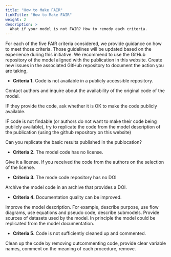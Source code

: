 ```yaml
---
title: "How to Make FAIR"
linkTitle: "How to Make FAIR"
weight: 2
description: >
  What if your model is not FAIR? How to remedy each criteria.
---
```


For each of the five FAIR criteria considered, we provide guidance on how to meet those criteria. Those guidelines will be updated based on the experience during this initiative. We recommend to use the GitHub repository of the model aligned with the publication in this website. Create new issues in the associated GitHub repository to document the action you are taking,

* __Criteria 1.__ Code is not available in a publicly accessible repository.

Contact authors and inquire about the availability of the original code of the model.

IF they provide the code, ask whether it is OK to make the code publicly available.

IF code is not findable (or authors do not want to make their code being publicly available), try to replicate the code from the model description of the publication (using the github repository on this website)

Can you replicate the basic results published in the publocation?

* __Criteria 2.__ The model code has no license.

Give it a license. If you received the code from the authors on the selection of the license.

* __Criteria 3.__ The mode code repository has no DOI

Archive the model code in an archive that provides a DOI.

* __Criteria 4.__ Documentation quality can be improved.

Improve the model description. For example, describe purpose, use flow diagrams, use equations and pseudo code, describe submodels. Provide sources of datasets used by the model. In principle the model could be replicated from the model documentation.

* __Criteria 5.__ Code is not sufficiently cleaned up and commented.

Clean up the code by removing outcommenting code, provide clear variable names, comment on the meaning of each procedure, remove.
